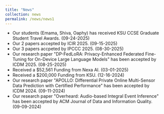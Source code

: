 ```yaml
---
title: "News"
collection: news
permalink: /news/news1
---
```


- Our students (Emama, Shiva, Oaphy) has received KSU CCSE Graduate Student Travel Awards. (09-24-2025)
- Our 2 papers accepted by ICIR 2025. (09-15-2025)
- Our 3 papers accpeted by IPCCC 2025. (08-30-2025)
- Our research paper "DP-FedLoRA: Privacy-Enhanced Federated Fine-Tuning for On-Device Large Language Models" has been accepted by ICDM 2025. (08-25-2025)
- Received a $52,561 Funding from Nexa AI. (03-01-2025)
- Received a $200,000 Funding from KSU. (12-16-2024)
- Our research paper "APOLLO: Differential Private Online Multi-Sensor Data Prediction with Certified Performance" has been accepted by ICDM 2024. (09-11-2024)
- Our research paper "Overheard: Audio-based Integral Event Inference" has been accepted by ACM Journal of Data and Information Quality. (09-09-2024)
